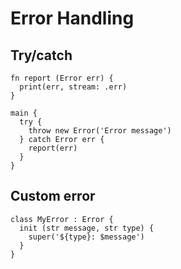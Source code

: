 # Error Handling

## Try/catch
```the
fn report (Error err) {
  print(err, stream: .err)
}

main {
  try {
    throw new Error('Error message')
  } catch Error err {
    report(err)
  }
}
```

## Custom error
```the
class MyError : Error {
  init (str message, str type) {
    super('${type}: $message')
  }
}
```
